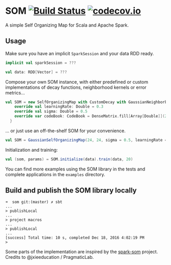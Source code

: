 # SOM [![Build Status](https://travis-ci.org/ShokuninSan/som.svg?branch=master)](https://travis-ci.org/ShokuninSan/som) [![codecov.io](https://codecov.io/github/ShokuninSan/som/coverage.svg?branch=master)](https://codecov.io/github/ShokuninSan/som?branch=master)

A simple Self Organizing Map for Scala and Apache Spark.

## Usage
Make sure you have an implicit `SparkSession` and your data RDD ready.
```scala
implicit val sparkSession = ???

val data: RDD[Vector] = ???
```
Compose your own SOM instance, with either predefined or custom implementations of decay functions, neighborhood kernels or error metrics... 
```scala
val SOM = new SelfOrganizingMap with CustomDecay with GaussianNeighborboodKernel with QuantizationErrorMetrics {
    override val learningRate: Double = 0.3
    override val sigma: Double = 0.5
    override var codeBook: CodeBook = DenseMatrix.fill[Array[Double]](24, 24)(Array.emptyDoubleArray)
  }
```
... or just use an off-the-shelf SOM for your convenience.
```scala
val SOM = GaussianSelfOrganizingMap(24, 24, sigma = 0.5, learningRate = 0.3)
```
Initialization and training:
```scala
val (som, params) = SOM.initialize(data).train(data, 20)
```
You can find more examples using the SOM library in the tests and complete applications in the `examples` directory.

## Build and publish the SOM library locally
```
➜  som git:(master) ✗ sbt
...
> publishLocal
...
> project macros
...
> publishLocal
...
[success] Total time: 10 s, completed Dec 18, 2016 4:02:19 PM
>
```

Some parts of the implementation are inspired by the [spark-som](https://github.com/PragmaticLab/spark-som) project. Credits to @jxieeducation / PragmaticLab.
